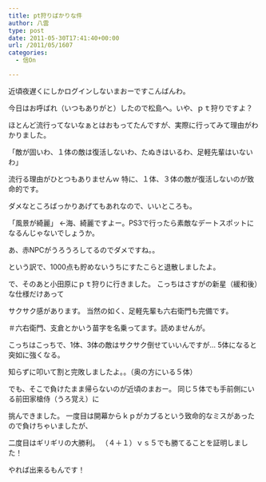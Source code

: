 ```yaml
---
title: pt狩りばかりな件
author: 八雲
type: post
date: 2011-05-30T17:41:40+00:00
url: /2011/05/1607
categories:
  - 信On

---
```

近頃夜遅くにしかログインしないまおーですこんばんわ。
  
今日はお呼ばれ（いつもありがと）したので松島へ。いや、ｐｔ狩りですよ？
  
ほとんど流行ってないなぁとはおもってたんですが、実際に行ってみて理由がわかりました。
  
「敵が固いわ、１体の敵は復活しないわ、たぬきはいるわ、足軽先輩はいないわ」
  
流行る理由がひとつもありませんｗ 特に、１体、３体の敵が復活しないのが致命的です。
  
ダメなところばっかりあげてもあれなので、いいところも。
  
「風景が綺麗」 ←海、綺麗ですよー。PS3で行ったら素敵なデートスポットになるんじゃないでしょうか。
  
あ、赤NPCがうろうろしてるのでダメですね。。
  
という訳で、1000点も貯めないうちにすたこらと退散しましたよ。

で、そのあと小田原にｐｔ狩りに行きました。 こっちはさすがの新星（緩和後）な仕様だけあって
  
サクサク感があります。 当然の如く、足軽先輩も六右衛門も完備です。
  
＃六右衛門、支倉とかいう苗字を名乗ってます。読めませんが。
  
こっちはこっちで、1体、3体の敵はサクサク倒せていいんですが… 5体になると突如に強くなる。
  
知らずに叩いて割と完敗しましたよ。。（奥の方にいる５体）
  
でも、そこで負けたまま帰らないのが近頃のまおー。 同じ５体でも手前側にいる前田家槍侍（うろ覚え）に
  
挑んできました。 一度目は開幕からｋｐがカブるという致命的なミスがあったので負けちゃいましたが、
  
二度目はギリギリの大勝利。 （４＋１）ｖｓ５でも勝てることを証明しました！
  
やれば出来るもんです！